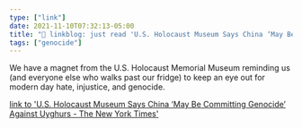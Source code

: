 ```yaml
---
type: ["link"]
date: 2021-11-10T07:32:13-05:00
title: "🔗 linkblog: just read 'U.S. Holocaust Museum Says China ‘May Be Committing Genocide’ Against Uyghurs - The New York Times'"
tags: ["genocide"]
---
```

We have a magnet from the U.S. Holocaust Memorial Museum reminding us (and everyone else who walks past our fridge) to keep an eye out for modern day hate, injustice, and genocide.
 
[link to 'U.S. Holocaust Museum Says China ‘May Be Committing Genocide’ Against Uyghurs - The New York Times'](https://www.nytimes.com/2021/11/09/world/asia/us-holocaust-museum-china-uyghurs-report.html)
